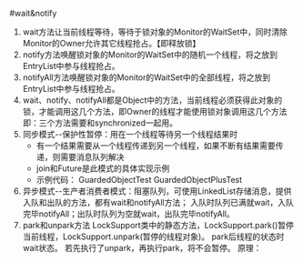 #wait&notify

1. wait方法让当前线程等待，等待于锁对象的Monitor的WaitSet中，同时清除Monitor的Owner允许其它线程抢占。【即释放锁】
2. notify方法唤醒锁对象的Monitor的WaitSet中的随机一个线程，将之放到EntryList中参与线程抢占。
3. notifyAll方法唤醒锁对象的Monitor的WaitSet中的全部线程，将之放到EntryList中参与线程抢占。
4. wait、notify、notifyAll都是Object中的方法，当前线程必须获得此对象的锁，才能调用这几个方法，即Owner的线程才能使用锁对象调用这几个方法
    即：三个方法需要和synchronized一起用。  
5. 同步模式--保护性暂停：用在一个线程等待另一个线程结果时
    * 有一个结果需要从一个线程传递到另一个线程，如果不断有结果需要传递，则需要消息队列解决
    * join和Future是此模式的具体实现示例
    * 示例代码：
        GuardedObjectTest
        GuardedObjectPlusTest
6. 异步模式--生产者消费者模式：阻塞队列，可使用LinkedList存储消息，提供入队和出队的方法，都有wait和notifyAll方法；
    入队时队列已满就wait，入队完毕notifyAll；出队时队列为空就wait，出队完毕notifyAll。
7. park和unpark方法
    LockSupport类中的静态方法，LockSupport.park()暂停当前线程，LockSupport.unpark(暂停的线程对象)。
    park后线程的状态时wait状态。
    若先执行了unpark，再执行park，将不会暂停。
    原理：
